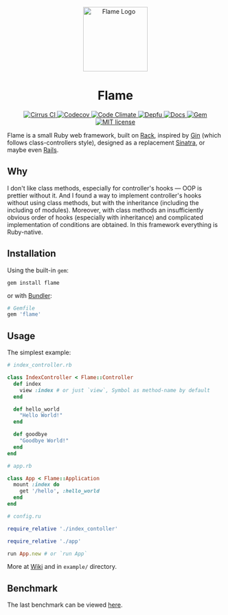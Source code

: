 <p align="center">
    <img
        src="https://raw.githubusercontent.com/AlexWayfer/flame/master/public/favicon.ico"
        height="150"
        alt="Flame Logo"
        title="Logo from open-source Elusive-Iconfont (https://github.com/reduxframework/elusive-iconfont)"
    />
</p>

<h1 align="center">Flame</h1>

<p align="center">
    <a href="https://cirrus-ci.com/github/AlexWayfer/flame/master">
        <img
            src="https://api.cirrus-ci.com/github/AlexWayfer/flame.svg?branch=master"
            alt="Cirrus CI"
        />
    </a>
    <a href="https://codecov.io/gh/AlexWayfer/flame">
        <img
            src="https://img.shields.io/codecov/c/github/AlexWayfer/flame.svg?style=flat-square"
            alt="Codecov"
        />
    </a>
    <a href="https://codeclimate.com/github/AlexWayfer/flame">
        <img
            src="https://img.shields.io/codeclimate/maintainability/AlexWayfer/flame.svg?style=flat-square"
            alt="Code Climate"
        />
    </a>
    <a href="https://depfu.com/repos/AlexWayfer/flame">
        <img
            src="https://img.shields.io/depfu/AlexWayfer/flame.svg?style=flat-square"
            alt="Depfu"
        />
    </a>
    <a href="http://inch-ci.org/github/AlexWayfer/flame">
        <img
            src="http://inch-ci.org/github/AlexWayfer/flame.svg?branch=master&style=flat-square"
            alt="Docs"
        />
    </a>
    <a href="https://rubygems.org/gems/flame">
        <img
            src="https://img.shields.io/gem/v/flame.svg?style=flat-square"
            alt="Gem"
        />
    </a>
    <a href="https://github.com/AlexWayfer/flame/blob/master/LICENSE">
        <img
            src="https://img.shields.io/github/license/AlexWayfer/flame.svg?style=flat-square"
            alt="MIT license"
        />
    </a>
</p>

Flame is a small Ruby web framework,
built on [Rack](https://github.com/rack/rack),
inspired by [Gin](https://github.com/jcasts/gin)
(which follows class-controllers style),
designed as a replacement [Sinatra](https://github.com/sinatra/sinatra),
or maybe even [Rails](https://github.com/rails/rails).

## Why

I don't like class methods, especially for controller's hooks — OOP is prettier
without it. And I found a way to implement controller's hooks without
using class methods, but with the inheritance (including the including
of modules). Moreover, with class methods an insufficiently obvious order
of hooks (especially with inheritance) and complicated implementation
of conditions are obtained. In this framework everything is Ruby-native.

## Installation

Using the built-in `gem`:

```shell
gem install flame
```

or with [Bundler](http://bundler.io/):

```ruby
# Gemfile
gem 'flame'
```

## Usage

The simplest example:

```ruby
# index_controller.rb

class IndexController < Flame::Controller
  def index
    view :index # or just `view`, Symbol as method-name by default
  end

  def hello_world
    "Hello World!"
  end

  def goodbye
    "Goodbye World!"
  end
end

# app.rb

class App < Flame::Application
  mount :index do
    get '/hello', :hello_world
  end
end

# config.ru

require_relative './index_contoller'

require_relative './app'

run App.new # or `run App`
```

More at [Wiki](https://github.com/AlexWayfer/flame/wiki)
and in `example/` directory.

## Benchmark

The last benchmark can be viewed
[here](https://github.com/luislavena/bench-micro).
